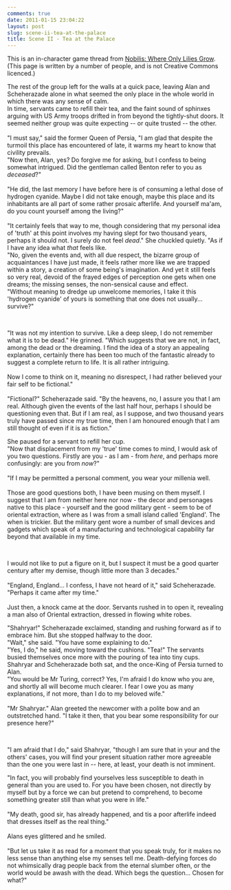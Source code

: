 ```yaml
---
comments: true
date: 2011-01-15 23:04:22
layout: post
slug: scene-ii-tea-at-the-palace
title: Scene II - Tea at the Palace
---
```


<div><p>This is an in-character game thread from <a href="/rpgs/nobilis-where-only-lilies-grow">Nobilis: Where Only Lilies Grow</a>. (This page is written by a number of people, and is not Creative Commons licenced.)</p></div>

<DIV><DIV>The rest of the group left for the walls at a quick pace, leaving Alan and Scheherazade alone in what seemed the only place in the whole world in which there was any sense of calm.</DIV></DIV>
<DIV><DIV>In time, servants came to refill their tea, and the faint sound of sphinxes arguing with US Army troops drifted in from beyond the tightly-shut doors.  It seemed neither group was quite expecting -- or quite trusted -- the other.</DIV></DIV>
<BR /><DIV><DIV>"I must say," said the former Queen of Persia, "I am glad that despite the turmoil this place has encountered of late, it warms my heart to know that civility prevails.</DIV></DIV>

<DIV><DIV>"Now then, Alan, yes?  Do forgive me for asking, but I confess to being somewhat intrigued.  Did the gentleman called Benton refer to you as <i>deceased</i>?"</DIV></DIV>
<BR /><DIV><DIV>"He did, the last memory I have before here is of consuming a lethal dose of hydrogen cyanide. Maybe I did not take enough, maybe this place and its inhabitants are all part of some rather prosaic afterlife. And yourself ma'am, do you count yourself among the living?"</DIV></DIV>
<BR /><DIV><DIV>"It certainly feels that way to me, though considering that my personal idea of 'truth' at this point involves my having slept for two thousand years, perhaps it should not.  I surely do not feel <i>dead</i>."  She chuckled quietly.  "As if I have any idea what <i>that</i> feels like.</DIV></DIV>
<DIV><DIV>"No, given the events and, with all due respect, the bizarre group of acquaintances I have just made, it feels rather more like we are trapped within a story, a creation of some being's imagination.  And yet it still feels so very real, devoid of the frayed edges of perception one gets when one dreams; the missing senses, the non-sensical cause and effect.</DIV></DIV>
<DIV><DIV>"Without meaning to dredge up unwelcome memories, I take it this 'hydrogen cyanide' of yours is something that one does not usually... survive?"</DIV></DIV>

<BR /><DIV><DIV>"It was not my intention to survive. Like a deep sleep, I do not remember what it is to be dead." He grinned. "Which suggests that we are not, in fact, among the dead or the dreaming. I find the idea of a story an appealing explanation, certainly there has been too much of the fantastic already to suggest a complete return to life. It is all rather intriguing.</DIV></DIV>
<BR /><DIV><DIV>Now I come to think on it, meaning no disrespect, I had rather believed your fair self to be fictional."</DIV></DIV>
<BR /><DIV><DIV>"Fictional?" Scheherazade said.  "By the heavens, no, I assure you that I am real.  Although given the events of the last half hour, perhaps I should be questioning even that.  But if I am real, as I suppose, and two thousand years truly have passed since my true time, then I am honoured enough that I am still thought of even if it is as fiction."</DIV></DIV>
<DIV><DIV>She paused for a servant to refill her cup.</DIV></DIV>
<DIV><DIV>"Now that displacement from my 'true' time comes to mind, I would ask of you two questions.  Firstly are you - as I am - from <i>here</i>, and perhaps more confusingly: are you from <i>now</i>?"</DIV></DIV>
<BR /><DIV><DIV>"If I may be permitted a personal comment, you wear your millenia well.</DIV></DIV>
<BR /><DIV><DIV>Those are good questions both, I have been musing on them myself. I suggest that I am from neither here nor now - the decor and personages native to this place - yourself and the good military gent - seem to be of oriental extraction, where as I was from a small island called 'England'. The when is trickier. But the military gent wore a number of small devices and gadgets which speak of a manufacturing and technological capability far beyond that available in my time.</DIV></DIV>

<BR /><DIV><DIV>I would not like to put a figure on it, but I suspect it must be a good quarter century after my demise, though little more than 3 decades."</DIV></DIV>
<BR /><DIV><DIV>"England, England...  I confess, I have not heard of it," said Scheherazade.  "Perhaps it came after my time."</DIV></DIV>
<BR /><DIV><DIV>Just then, a knock came at the door.  Servants rushed in to open it, revealing a man also of Oriental extraction, dressed in flowing white robes.</DIV></DIV>
<DIV><DIV>"Shahryar!" Scheherazade exclaimed, standing and rushing forward as if to embrace him.  But she stopped halfway to the door.</DIV></DIV>
<DIV><DIV>"Wait," she said.  "You have some explaining to do."</DIV></DIV>
<DIV><DIV>"Yes, I do," he said, moving toward the cushions.  "Tea!"  The servants busied themselves once more with the pouring of tea into tiny cups.</DIV></DIV>
<DIV><DIV>Shahryar and Scheherazade both sat, and the once-King of Persia turned to Alan.</DIV></DIV>
<DIV><DIV>"You would be Mr Turing, correct?  Yes, I'm afraid I do know who you are, and shortly all will become much clearer.  I fear I owe you as many explanations, if not more, than I do to my beloved wife."</DIV></DIV>
<BR /><DIV><DIV>"Mr Shahryar." Alan greeted the newcomer with a polite bow and an outstretched hand.  "I take it then, that you bear some responsibility for our presence here?"</DIV></DIV>

<BR /><DIV><DIV>"I am afraid that I do," said Shahryar, "though I am sure that in your and the others' cases, you will find your present situation rather more agreeable than the one you were last in -- here, at least, your death is not imminent.</DIV></DIV>
<DIV><DIV>"In fact, you will probably find yourselves less susceptible to death in general than you are used to.  For you have been chosen, not directly by myself but by a force we can but pretend to comprehend, to become something greater still than what you were in life."</DIV></DIV>
<BR /><DIV><DIV>"My death, good sir, has already happened, and tis a poor afterlife indeed that dresses itself as the real thing."</DIV></DIV>
<BR /><DIV><DIV>Alans eyes glittered and he smiled.</DIV></DIV>
<BR /><DIV><DIV>"But let us take it as read for a moment that you speak truly, for it makes no less sense than anything else my senses tell me. Death-defying forces do not whimsically drag people back from the eternal slumber often, or the world would be awash with the dead. Which begs the question... Chosen for what?"</DIV></DIV>
